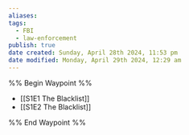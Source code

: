 ```yaml
---
aliases: 
tags:
  - FBI
  - law-enforcement
publish: true
date created: Sunday, April 28th 2024, 11:53 pm
date modified: Monday, April 29th 2024, 12:29 am
---
```

%% Begin Waypoint %%
- [[S1E1 The Blacklist]]
- [[S1E2 The Blacklist]]

%% End Waypoint %%


